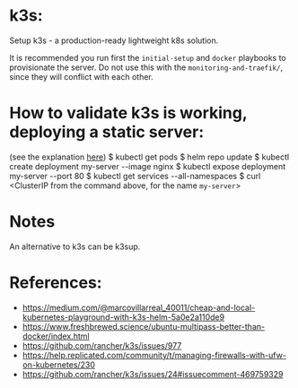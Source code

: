 # k3s:

Setup k3s - a production-ready lightweight k8s solution.

It is recommended you run first the `initial-setup` and `docker` playbooks to
provisionate the server. Do not use this with the `monitoring-and-traefik/`,
since they will conflict with each other.

# How to validate k3s is working, deploying a static server:
(see the explanation [here](https://fedoramagazine.org/kubernetes-on-fedora-iot-with-k3s/))
$ kubectl get pods
$ helm repo update
$ kubectl create deployment my-server --image nginx
$ kubectl expose deployment my-server --port 80
$ kubectl get services --all-namespaces
$ curl <ClusterIP from the command above, for the name `my-server`>


# Notes

An alternative to k3s can be k3sup.

# References:
- https://medium.com/@marcovillarreal_40011/cheap-and-local-kubernetes-playground-with-k3s-helm-5a0e2a110de9
- https://www.freshbrewed.science/ubuntu-multipass-better-than-docker/index.html
- https://github.com/rancher/k3s/issues/977
- https://help.replicated.com/community/t/managing-firewalls-with-ufw-on-kubernetes/230
- https://github.com/rancher/k3s/issues/24#issuecomment-469759329


